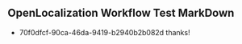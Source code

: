 ## OpenLocalization Workflow Test MarkDown
* 70f0dfcf-90ca-46da-9419-b2940b2b082d thanks!

<!--HONumber=Jul16_HO2-->


